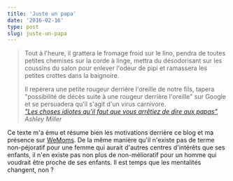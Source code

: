```yaml
---
title: 'Juste un papa'
date: '2016-02-16'
type: post
slug: juste-un-papa
---
```


> Tout à l'heure, il grattera le fromage froid sur le lino, pendra de toutes petites chemises sur la corde à linge, mettra du désodorisant sur les coussins du salon pour enlever l'odeur de pipi et ramassera les petites crottes dans la baignoire.
>
> Il repèrera une petite rougeur derrière l'oreille de notre fils, tapera "possibilité de décès suite à une rougeur derrière l'oreille" sur Google et se persuadera qu'il s'agit d'un virus carnivore.  
> <cite>["Les choses idiotes qu'il faut que vous arrêtiez de dire aux papas"](http://www.huffingtonpost.fr/rosie-devereux/les-choses-idiotes-quil-faut-que-vous-arretiez-de-dire-aux-papas_b_9236436.html), Ashley Miller</cite>

Ce texte m'a ému et résume bien les motivations derrière ce blog et ma présence sur [WeMoms](/2016/01/wemoms-app/). De la même manière qu'il n'existe pas de terme non-péjoratif pour une femme qui aurait d'autres centres d'intérêts que ses enfants, il n'en existe pas non plus de non-mélioratif pour un homme qui voudrait être proche de ses enfants. Il est temps que les mentalités changent, non ?
